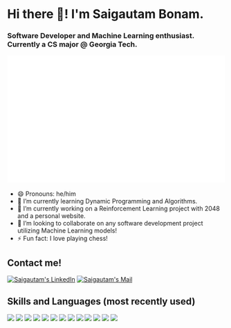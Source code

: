 # Hi there 👋! I'm Saigautam Bonam.

### Software Developer and Machine Learning enthusiast. Currently a CS major @ Georgia Tech. 


<p align="center">
  <img src="https://github.com/saisree27/profile-stats/blob/master/generated/overview.svg" />
</p>

<!-- ![](https://github.com/saisree27/profile-stats/blob/master/generated/overview.svg) -->

- 😄 Pronouns: he/him
- 🌱 I’m currently learning Dynamic Programming and Algorithms.
- 🔭 I’m currently working on a Reinforcement Learning project with 2048 and a personal website.
- 👯 I’m looking to collaborate on any software development project utilizing Machine Learning models!
- ⚡ Fun fact: I love playing chess!

## Contact me! <br>
[<img alt="Saigautam's LinkedIn" src="https://img.shields.io/badge/LinkedIn-0077B5?style=for-the-badge&logo=linkedin&logoColor=white" />][linkedin]
[<img alt="Saigautam's Mail" src="https://img.shields.io/badge/Gmail-D14836?style=for-the-badge&logo=gmail&logoColor=white" />][gmail]
<br>

## Skills and Languages (most recently used)<br>
![](https://img.shields.io/badge/Python-FFD43B?style=for-the-badge&logo=python&logoColor=darkgreen)
![](https://img.shields.io/badge/Java-ED8B00?style=for-the-badge&logo=java&logoColor=white)
![](https://img.shields.io/badge/JavaScript-323330?style=for-the-badge&logo=javascript&logoColor=F7DF1E)
![](https://img.shields.io/badge/TypeScript-007ACC?style=for-the-badge&logo=typescript&logoColor=white)
![](https://img.shields.io/badge/HTML5-E34F26?style=for-the-badge&logo=html5&logoColor=white)
![](https://img.shields.io/badge/CSS3-1572B6?style=for-the-badge&logo=css3&logoColor=white)
![](https://img.shields.io/badge/React-20232A?style=for-the-badge&logo=react&logoColor=61DAFB)
![](https://img.shields.io/badge/React_Native-20232A?style=for-the-badge&logo=react&logoColor=61DAFB)
![](https://img.shields.io/badge/Django-092E20?style=for-the-badge&logo=django&logoColor=green)
![](https://img.shields.io/badge/Keras-D00000?style=for-the-badge&logo=Keras&logoColor=white)
![](https://img.shields.io/badge/TensorFlow-FF6F00?style=for-the-badge&logo=TensorFlow&logoColor=white)
![](https://img.shields.io/badge/scikit_learn-F7931E?style=for-the-badge&logo=scikit-learn&logoColor=white)
![](https://img.shields.io/badge/Visual_Studio_Code-0078D4?style=for-the-badge&logo=visual%20studio%20code&logoColor=white)

<!--
**saisree27/saisree27** is a ✨ _special_ ✨ repository because its `README.md` (this file) appears on your GitHub profile.

Here are some ideas to get you started:

- 🔭 I’m currently working on ...
- 🌱 I’m currently learning ...
- 👯 I’m looking to collaborate on ...
- 🤔 I’m looking for help with ...
- 💬 Ask me about ...
- 📫 How to reach me: ...
- 😄 Pronouns: ...
- ⚡ Fun fact: ...
-->
[linkedin]: https://www.linkedin.com/in/saigautambonam/
[gmail]: mailto:saigautambonam@gmail.com
